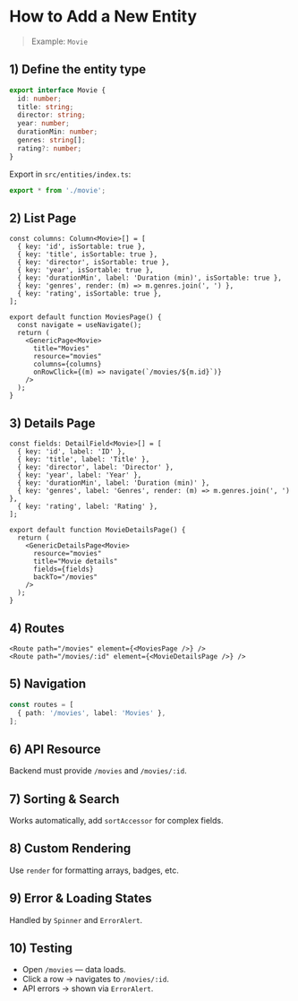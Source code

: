 # How to Add a New Entity

> Example: `Movie`

## 1) Define the entity type
```ts
export interface Movie {
  id: number;
  title: string;
  director: string;
  year: number;
  durationMin: number;
  genres: string[];
  rating?: number;
}
```
Export in `src/entities/index.ts`:
```ts
export * from './movie';
```

## 2) List Page
```tsx
const columns: Column<Movie>[] = [
  { key: 'id', isSortable: true },
  { key: 'title', isSortable: true },
  { key: 'director', isSortable: true },
  { key: 'year', isSortable: true },
  { key: 'durationMin', label: 'Duration (min)', isSortable: true },
  { key: 'genres', render: (m) => m.genres.join(', ') },
  { key: 'rating', isSortable: true },
];

export default function MoviesPage() {
  const navigate = useNavigate();
  return (
    <GenericPage<Movie>
      title="Movies"
      resource="movies"
      columns={columns}
      onRowClick={(m) => navigate(`/movies/${m.id}`)}
    />
  );
}
```

## 3) Details Page
```tsx
const fields: DetailField<Movie>[] = [
  { key: 'id', label: 'ID' },
  { key: 'title', label: 'Title' },
  { key: 'director', label: 'Director' },
  { key: 'year', label: 'Year' },
  { key: 'durationMin', label: 'Duration (min)' },
  { key: 'genres', label: 'Genres', render: (m) => m.genres.join(', ') },
  { key: 'rating', label: 'Rating' },
];

export default function MovieDetailsPage() {
  return (
    <GenericDetailsPage<Movie>
      resource="movies"
      title="Movie details"
      fields={fields}
      backTo="/movies"
    />
  );
}
```

## 4) Routes
```tsx
<Route path="/movies" element={<MoviesPage />} />
<Route path="/movies/:id" element={<MovieDetailsPage />} />
```

## 5) Navigation
```ts
const routes = [
  { path: '/movies', label: 'Movies' },
];
```

## 6) API Resource
Backend must provide `/movies` and `/movies/:id`.

## 7) Sorting & Search
Works automatically, add `sortAccessor` for complex fields.

## 8) Custom Rendering
Use `render` for formatting arrays, badges, etc.

## 9) Error & Loading States
Handled by `Spinner` and `ErrorAlert`.

## 10) Testing
- Open `/movies` — data loads.  
- Click a row → navigates to `/movies/:id`.  
- API errors → shown via `ErrorAlert`.
